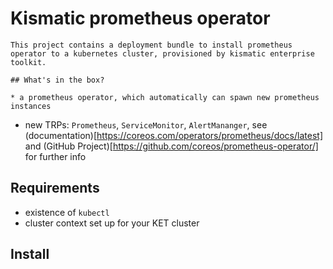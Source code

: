 # Kismatic prometheus operator

    This project contains a deployment bundle to install prometheus operator to a kubernetes cluster, provisioned by kismatic enterprise toolkit.

    ## What's in the box?

    * a prometheus operator, which automatically can spawn new prometheus instances
* new TRPs: `Prometheus`, `ServiceMonitor`, `AlertMananger`, see (documentation)[https://coreos.com/operators/prometheus/docs/latest] and (GitHub Project)[https://github.com/coreos/prometheus-operator/] for further info

## Requirements

* existence of `kubectl`
* cluster context set up for your KET cluster

## Install
